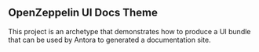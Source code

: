 ## OpenZeppelin UI Docs Theme

This project is an archetype that demonstrates how to produce a UI bundle that can be used by Antora to generated a documentation site.
